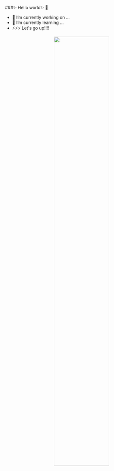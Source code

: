 ###✨ Hello world✨ 👋
- 🔭 I’m currently working on ...
- 🌱 I’m currently learning ...
- ⚡⚡⚡ Let's go up!!!!
<p align="center"><img width=60% src="https://img-blog.csdnimg.cn/20200821134256740.gif"></p>
<!--
**SeabiscuitHao/SeabiscuitHao** is a ✨ _special_ ✨ repository because its `README.md` (this file) appears on your GitHub profile.
-->
